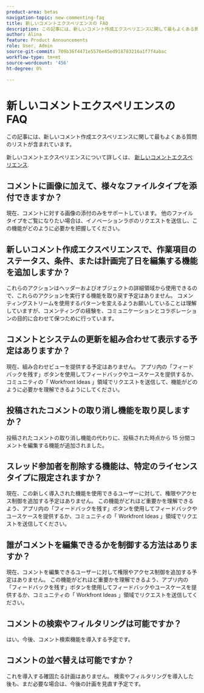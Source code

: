 ```yaml
---
product-area: betas
navigation-topic: new-commenting-faq
title: 新しいコメントエクスペリエンスの FAQ
description: この記事には、新しいコメント作成エクスペリエンスに関して最もよくある質問のリストが含まれています。
author: Alina
feature: Product Announcements
role: User, Admin
source-git-commit: 709b36f4471e5576e45ed918783216a1f7f4abac
workflow-type: tm+mt
source-wordcount: '456'
ht-degree: 0%

---
```



# 新しいコメントエクスペリエンスの FAQ

この記事には、新しいコメント作成エクスペリエンスに関して最もよくある質問のリストが含まれています。

新しいコメントエクスペリエンスについて詳しくは、 [新しいコメントエクスペリエンス](../../betas/new-commenting-experience-beta/unified-commenting-experience.md).

## コメントに画像に加えて、様々なファイルタイプを添付できますか？

現在、コメントに対する画像の添付のみをサポートしています。 他のファイルタイプをご覧になりたい場合は、イノベーションラボのリクエストを送信し、この機能がどのように必要かを把握してください。

## 新しいコメント作成エクスペリエンスで、作業項目のステータス、条件、または計画完了日を編集する機能を追加しますか？

これらのアクションはヘッダーおよびオブジェクトの詳細領域から使用できるので、これらのアクションを実行する機能を取り戻す予定はありません。 コメンティングストリームを使用するパターンを変えるようお願いしていることは理解していますが、コメンティングの経験を、コミュニケーションとコラボレーションの目的に合わせて保つために行っています。

## コメントとシステムの更新を組み合わせて表示する予定はありますか？

現在、組み合わせビューを提供する予定はありません。 アプリ内の「フィードバックを残す」ボタンを使用してフィードバックやユースケースを提供するか、コミュニティの「 Workfront Ideas 」領域でリクエストを送信して、機能がどのように必要かを理解できるようにしてください。

## 投稿されたコメントの取り消し機能を取り戻しますか？

投稿されたコメントの取り消し機能の代わりに、投稿された時点から 15 分間コメントを編集する機能が追加されました。

## スレッド参加者を削除する機能は、特定のライセンスタイプに限定されますか？

現在、この新しく導入された機能を使用できるユーザーに対して、権限やアクセス制御を追加する予定はありません。 この機能がどれほど重要かを理解できるよう、アプリ内の「フィードバックを残す」ボタンを使用してフィードバックやユースケースを提供するか、コミュニティの「 Workfront Ideas 」領域でリクエストを送信してください。

## 誰がコメントを編集できるかを制御する方法はありますか？

現在、コメントを編集できるユーザーに対して権限やアクセス制御を追加する予定はありません。 この機能がどれほど重要かを理解できるよう、アプリ内の「フィードバックを残す」ボタンを使用してフィードバックやユースケースを提供するか、コミュニティの「 Workfront Ideas 」領域でリクエストを送信してください。

## コメントの検索やフィルタリングは可能ですか？

はい。今後、コメント検索機能を導入する予定です。

## コメントの並べ替えは可能ですか？

これを導入する確固たる計画はありません。 検索やフィルタリングを導入した後も、まだ必要な場合は、今後の計画を見直す予定です。
